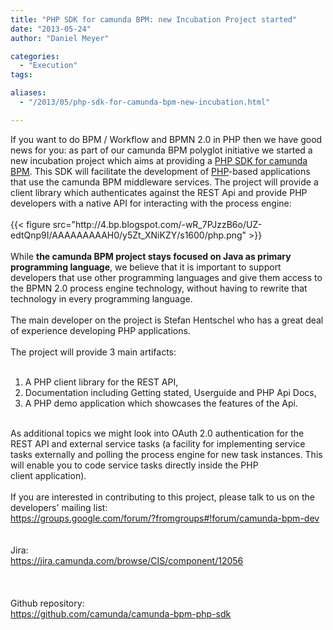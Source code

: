```yaml
---
title: "PHP SDK for camunda BPM: new Incubation Project started"
date: "2013-05-24"
author: "Daniel Meyer"

categories:
  - "Execution"
tags: 

aliases:
  - "/2013/05/php-sdk-for-camunda-bpm-new-incubation.html"

---
```


<div>
If you want to do BPM / Workflow and BPMN 2.0 in PHP then we have good news for you: as part of our camunda BPM polyglot initiative we started a new incubation project which aims at providing a <a href="http://camunda.github.io/camunda-bpm-php-sdk/">PHP SDK for camunda BPM</a>. This SDK will facilitate the development of <a href="http://php.net/">PHP</a>-based applications that use the camunda BPM middleware services. The project will provide a client library which authenticates against the REST Api and provide PHP developers with a native API for interacting with the process engine:<br />
<br />
<div class="separator" style="clear: both; text-align: center;">
</div>
<div class="separator" style="clear: both; text-align: center;">
</div>
{{< figure src="http://4.bp.blogspot.com/-wR_7PJzzB6o/UZ-edtQnp9I/AAAAAAAAAH0/y5Zt_XNiKZY/s1600/php.png" >}}
<br />
<div class="separator" style="clear: both; text-align: center;">
</div>
<br />
While <b>the camunda BPM project stays&nbsp;focused&nbsp;on Java as primary programming language</b>, we believe that it is important to support developers that use other programming languages and give them access to the BPMN 2.0 process engine technology, without having to rewrite that technology in every programming language.<br />
<br />
The main developer on the project is Stefan Hentschel who has a great deal of experience developing PHP applications.<br />
<br />
The project will provide 3 main artifacts:<br />
<br />
<ol>
<li>A PHP client library for the REST API,</li>
<li>Documentation including Getting stated, Userguide and PHP Api Docs,</li>
<li>A PHP demo application which showcases the features of the Api.&nbsp;</li>
</ol>
<br />
As additional topics we might look into OAuth 2.0 authentication for the REST API and external service tasks (a facility for implementing service tasks externally and polling the process engine for new task instances. This will enable you to code service tasks directly inside the PHP client&nbsp;application).<br />
<br />
If you are interested in contributing to this project, please talk to us on the developers' mailing list:<br />
<a href="https://groups.google.com/forum/?fromgroups#!forum/camunda-bpm-dev">https://groups.google.com/forum/?fromgroups#!forum/camunda-bpm-dev</a><br />
<br />
<br />
Jira:<br />
<a href="https://jira.camunda.com/browse/CIS/component/12056">https://jira.camunda.com/browse/CIS/component/12056</a><br />
<br />
<br />
<br />
Github repository:<br />
<a href="https://github.com/camunda/camunda-bpm-php-sdk">https://github.com/camunda/camunda-bpm-php-sdk</a><br />
<br />
</div>